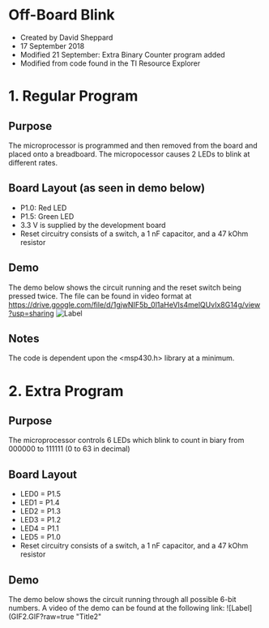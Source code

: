 # Off-Board Blink
- Created by David Sheppard
- 17 September 2018
- Modified 21 September: Extra Binary Counter program added
- Modified from code found in the TI Resource Explorer
# 1. Regular Program
## Purpose
The microprocessor is programmed and then removed from the board and placed onto a breadboard. The micropocessor causes 2 LEDs to blink at different rates.
## Board Layout (as seen in demo below)
- P1.0: Red LED
- P1.5: Green LED
- 3.3 V is supplied by the development board
- Reset circuitry consists of a switch, a 1 nF capacitor, and a 47 kOhm resistor
## Demo
The demo below shows the circuit running and the reset switch being pressed twice. The file can be found in video format at https://drive.google.com/file/d/1gjwNIF5b_0l1aHeVIs4melQUvIx8G14g/view?usp=sharing
![Label](GIF.GIF?raw=true "Title")
## Notes
The code is dependent upon the <msp430.h> library at a minimum.
# 2. Extra Program
## Purpose
The microprocessor controls 6 LEDs which blink to count in biary from 000000 to 111111 (0 to 63 in decimal)
## Board Layout
- LED0 = P1.5
- LED1 = P1.4
- LED2 = P1.3
- LED3 = P1.2
- LED4 = P1.1
- LED5 = P1.0
- Reset circuitry consists of a switch, a 1 nF capacitor, and a 47 kOhm resistor
## Demo
The demo below shows the circuit running through all possible 6-bit numbers. A video of the demo can be found at the following link: 
![Label](GIF2.GIF?raw=true "Title2"
